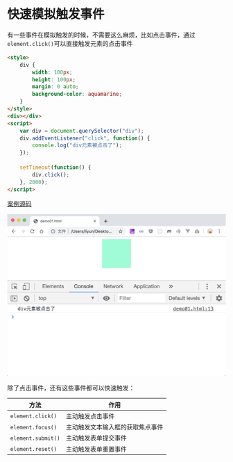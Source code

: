 # 快速模拟触发事件

有一些事件在模拟触发的时候，不需要这么麻烦，比如点击事件，通过`element.click()`可以直接触发元素的点击事件

```html
<style>
    div {
        width: 100px;
        height: 100px;
        margin: 0 auto;
        background-color: aquamarine;
    }
</style>
<div></div>
<script>
    var div = document.querySelector("div");
    div.addEventListener("click", function() {
        console.log("div元素被点击了");
    });

    setTimeout(function() {
        div.click();
    }, 2000);
</script>
```

[案例源码](./demo/demo01.html)

![](./images/01.png)

除了点击事件，还有这些事件都可以快速触发：

| 方法               | 作用                             |
| ------------------ | -------------------------------- |
| `element.click()`  | 主动触发点击事件                 |
| `element.focus()`  | 主动触发文本输入框的获取焦点事件 |
| `element.submit()` | 主动触发表单提交事件             |
| `element.reset()`  | 主动触发表单重置事件             |
